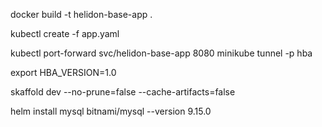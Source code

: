 docker build -t helidon-base-app .

kubectl create -f app.yaml

kubectl port-forward svc/helidon-base-app 8080
minikube tunnel -p hba

export HBA_VERSION=1.0

skaffold dev --no-prune=false --cache-artifacts=false

helm install mysql bitnami/mysql --version 9.15.0